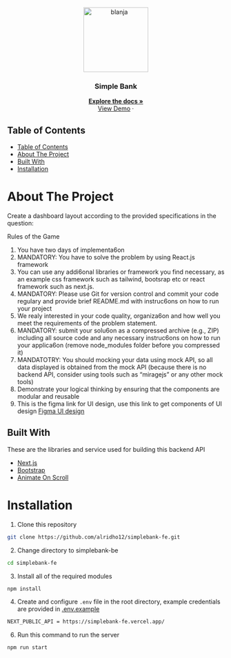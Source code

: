 <br />
<p align="center">
  <div align="center">
    <img height="150" src="https://cdn.discordapp.com/attachments/1133070686869524531/1165837955403882496/sb-transformed-removebg.png?ex=65484e34&is=6535d934&hm=54d50623867a98bfdddd5d9933e53b0a0add47fa1aab4607110f2ee8ce5269ce&" alt="blanja" border="0"/>
  </div>
  <h3 align="center">Simple Bank</h3>
  <p align="center">
    <a href="https://github.com/alridho12/simplebank-fe"><strong>Explore the docs »</strong></a>
    <br />
    <a href="https://simplebank-fe.vercel.app">View Demo</a>
    ·
  </p>
</p>

## Table of Contents

- [Table of Contents](#table-of-contents)
- [About The Project](#about-the-project)
- [Built With](#built-with)
- [Installation](#installation)

# About The Project

Create a dashboard layout according to the provided specifications in the question:

Rules of the Game

1. You have two days of implementa6on
2. MANDATORY: You have to solve the problem by using React.js framework
3. You can use any addi6onal libraries or framework you find necessary, as an example css framework such as
   tailwind, bootsrap etc or react framework such as next.js.
4. MANDATORY: Please use Git for version control and commit your code regulary and provide brief
   README.md with instruc6ons on how to run your project
5. We realy interested in your code quality, organiza6on and how well you meet the requirements of the
   problem statement.
6. MANDATORY: submit your solu6on as a compressed archive (e.g., ZIP) including all source code and any
   necessary instruc6ons on how to run your applica6on (remove node_modules folder before you
   compressed it)
7. MANDATOTRY: You should mocking your data using mock API, so all data displayed is obtained from the
   mock API (because there is no backend API, consider using tools such as “miragejs” or any other mock
   tools)
8. Demonstrate your logical thinking by ensuring that the components are modular and reusable
9. This is the figma link for UI design, use this link to get components of UI design
   [Figma UI design](<https://www.figma.com/file/0nwzy8trAIwegTPHXmMg2H/Admin-Dashboard-(Community)?type=design&node-id=3-99&mode=design&t=R7gPmarzbb7XMro3-0>)

## Built With

These are the libraries and service used for building this backend API

- [Next.js](https://nextjs.org)
- [Bootstrap](https://getbootstrap.com)
- [Animate On Scroll](https://michalsnik.github.io/aos/)

# Installation

1. Clone this repository

```sh
git clone https://github.com/alridho12/simplebank-fe.git
```

2. Change directory to simplebank-be

```sh
cd simplebank-fe
```

3. Install all of the required modules

```sh
npm install
```

4. Create and configure `.env` file in the root directory, example credentials are provided in [.env.example](./.env.example)

```sh
NEXT_PUBLIC_API = https://simplebank-fe.vercel.app/
```

6. Run this command to run the server

```sh
npm run start
```
